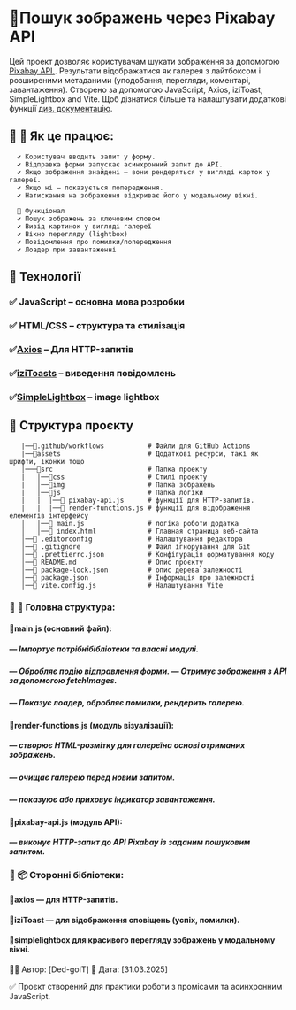 # 🎴Пошук зображень через Pixabay API

Цей проект дозволяє користувачам шукати зображення за допомогою
[Pixabay API.](https://pixabay.com/api/docs/). Результати відображатися як
галерея з лайтбоксом і розширеними метаданими (уподобання, перегляди, коментарі,
завантаження). Створено за допомогою JavaScript, Axios, iziToast, SimpleLightbox
and Vite. Щоб дізнатися більше та налаштувати додаткові функції
[див. документацію](https://vitejs.dev/).

## 🔷 🔧 Як це працює:

      ✔ Користувач вводить запит у форму.
      ✔ Відправка форми запускає асинхронний запит до API.
      ✔ Якщо зображення знайдені — вони рендеряться у вигляді карток у галереї.
      ✔ Якщо ні — показується попередження.
      ✔ Натискання на зображення відкриває його у модальному вікні.

      📌 Функціонал
      ✔ Пошук зображень за ключовим словом
      ✔ Вивід картинок у вигляді галереї
      ✔ Вікно перегляду (lightbox)
      ✔ Повідомлення про помилки/попередження
      ✔ Лоадер при завантаженні

## 🔧 Технології

### ✅ JavaScript – основна мова розробки

### ✅ HTML/CSS – структура та стилізація

### ✅[Axios](https://axios-http.com/) – Для HTTP-запитів

### ✅[iziToasts](https://github.com/marcelodolza/iziToast/) – виведення повідомлень

### ✅[SimpleLightbox](https://github.com/andreknieriem/simplelightbox/) – image lightbox

## 📂 Структура проєкту

       |──📁.github/workflows           # Файли для GitHub Actions
       |──📁assets                      # Додаткові ресурси, такі як шрифти, іконки тощо
       │───📁src                        # Папка проекту
       |   │──📁css                     # Стилі проекту
       |   │──📁img                     # Папка зображень
       |   │──📁js                      # Папка логіки
       |   |  |──📄 pixabay-api.js      # функції для HTTP-запитів.
       |   |  |──📄 render-functions.js # функції для відображення елементів інтерфейсу
       │   │──📄 main.js                # логікa роботи додатка
       │   │──📄 index.html             # Главная страница веб-сайта
       │──📄 .editorconfig              # Налаштування редактора
       │──📄 .gitignore                 # Файл ігнорування для Git
       │──📄 .prettierrc.json           # Конфігурація форматування коду
       │──📄 README.md                  # Опис проєкту
       │──📄 package-lock.json          # опис дерева залежності
       │──📄 package.json               # Інформація про залежності
       │──📄 vite.config.js             # Налаштування Vite

### 🔷 📁 Головна структура:

#### 🔹main.js (основний файл):

##### — Імпортує потрібнібібліотеки та власні модулі.

##### — Обробляє подію відправлення форми. — Отримує зображення з API за допомогою fetchImages.

##### — Показує лоадер, обробляє помилки, рендерить галерею.

#### 🔹render-functions.js (модуль візуалізації):

##### — створює HTML-розмітку для галереїна основі отриманих зображень.

##### — очищає галерею перед новим запитом.

##### — показуює або приховує індикатор завантаження.

#### 🔹pixabay-api.js (модуль API):

##### — виконує HTTP-запит до API Pixabay із заданим пошуковим запитом.

### 🔷 📦 Сторонні бібліотеки:

#### 🔹axios — для HTTP-запитів.

#### 🔹iziToast — для відображення сповіщень (успіх, помилки).

#### 🔹simplelightbox для красивого перегляду зображень у модальному вікні.

👨‍💻 Автор: [Ded-goIT] 📅 Дата: [31.03.2025]

✅ Проєкт створений для практики роботи з промісами та асинхронним JavaScript.
